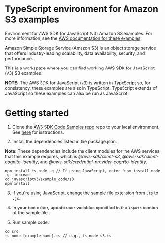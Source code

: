# TypeScript environment for Amazon S3 examples
Environment for AWS SDK for JavaScript (v3) Amazon S3 examples. For more information, see the [AWS documentation for these examples](https://docs.aws.amazon.com/sdk-for-javascript/v3/developer-guide/s3-examples.html).

Amazon Simple Storage Service (Amazon S3) is an object storage service that offers industry-leading scalability, data availability, security, and performance.

This is a workspace where you can find working AWS SDK for JavaScript (v3) S3 examples. 

**NOTE:** The AWS SDK for JavaScript (v3) is written in TypeScript so, for consistency, these examples are also in TypeScript. TypeScript extends of JavaScript so these examples can also be run as JavaScript.


# Getting started

1. Clone the [AWS SDK Code Samples repo](https://github.com/awsdocs/aws-doc-sdk-examples) repo to your local environment. See [here](https://docs.github.com/en/github/creating-cloning-and-archiving-repositories/cloning-a-repository) for instructions.

2. Install the dependencies listed in the package.json.

**Note**: These dependencies include the client modules for the AWS services that this example requires, 
which is *@aws-sdk/client-s3*, *@aws-sdk/client-cognito-identity*, and 
*@aws-sdk/credential-provider-cognito-identity*.
```
npm install ts-node -g // If using JavaScript, enter 'npm install node -g' instead
cd javascriptv3/example_code/s3
npm install
```
3. If you're using JavaScript, change the sample file extension from ```.ts``` to ```.js```.


4. In your text editor, update user variables specified in the ```Inputs``` section of the sample file.

5. Run sample code:
```
cd src
ts-node [example name].ts // e.g., ts-node s3.ts
```
